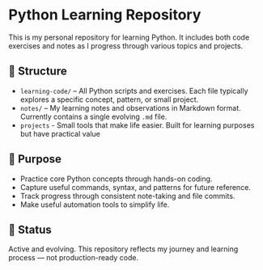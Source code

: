 # Python Learning Repository

This is my personal repository for learning Python. It includes both code exercises and notes as I progress through various topics and projects.

## 📁 Structure

- `learning-code/` – All Python scripts and exercises. Each file typically explores a specific concept, pattern, or small project.
- `notes/` – My learning notes and observations in Markdown format. Currently contains a single evolving `.md` file.
- `projects` - Small tools that make life easier. Built for learning purposes but have practical value

## 🧠 Purpose

- Practice core Python concepts through hands-on coding.
- Capture useful commands, syntax, and patterns for future reference.
- Track progress through consistent note-taking and file commits.
- Make useful automation tools to simplify life.

## 🚧 Status

Active and evolving. This repository reflects my journey and learning process — not production-ready code.